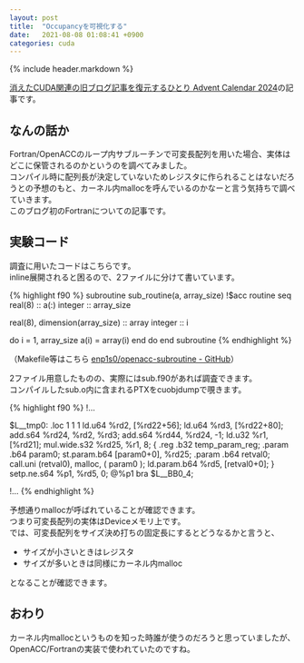 ```yaml
---
layout: post
title:  "Occupancyを可視化する"
date:   2021-08-08 01:08:41 +0900
categories: cuda
---
```


{% include header.markdown %}

<a href="https://adventar.org/calendars/10896">消えたCUDA関連の旧ブログ記事を復元するひとり Advent Calendar 2024</a>の記事です。

<h2 id='a'>なんの話か</h2>
<p>
Fortran/OpenACCのループ内サブルーチンで可変長配列を用いた場合、実体はどこに保管されるのかというのを調べてみました。<br>
コンパイル時に配列長が決定していないためレジスタに作られることはないだろうとの予想のもと、カーネル内mallocを呼んでいるのかなーと言う気持ちで調べていきます。<br>
このブログ初のFortranについての記事です。
</p>

<h2>実験コード</h2>
<p>
調査に用いたコードはこちらです。<br>
inline展開されると困るので、2ファイルに分けて書いています。
</p>

{% highlight f90 %}
subroutine sub_routine(a, array_size)
  !$acc routine seq
  real(8) :: a(:)
  integer :: array_size

  real(8), dimension(array_size) :: array
  integer :: i

  do i = 1, array_size
    a(i) = array(i)
  end do
end subroutine
{% endhighlight %}

<p>
（Makefile等はこちら <a href='https://github.com/enp1s0/openacc-subroutine'>enp1s0/openacc-subroutine - GitHub</a>）
</p>
<p>
2ファイル用意したものの、実際にはsub.f90があれば調査できます。<br>
コンパイルしたsub.o内に含まれるPTXをcuobjdumpで覗きます。
</p>

{% highlight f90 %}
!...

$L__tmp0:
.loc	1 1 1
ld.u64 %rd2, [%rd22+56];
ld.u64 %rd3, [%rd22+80];
add.s64 %rd24, %rd2, %rd3;
add.s64 %rd44, %rd24, -1;
ld.u32 %r1, [%rd21];
mul.wide.s32 %rd25, %r1, 8;
{
	.reg .b32 temp_param_reg;
.param .b64 param0;
st.param.b64 [param0+0], %rd25;
.param .b64 retval0;
call.uni (retval0),
malloc,
(
param0
);
ld.param.b64 %rd5, [retval0+0];
}
	setp.ne.s64 %p1, %rd5, 0;
@%p1 bra $L__BB0_4;

!...
{% endhighlight %}

<p>
予想通りmallocが呼ばれていることが確認できます。<br>
つまり可変長配列の実体はDeviceメモリ上です。<br>
では、可変長配列をサイズ決め打ちの固定長にするとどうなるかと言うと、
</p>
<ul>
  <li>サイズが小さいときはレジスタ</li>
  <li>サイズが多いときは同様にカーネル内malloc</li>
</ul>
<p>
となることが確認できます。
</p>

<h2 id='c'>おわり</h2>
<p>
カーネル内mallocというものを知った時誰が使うのだろうと思っていましたが、OpenACC/Fortranの実装で使われていたのですね。
